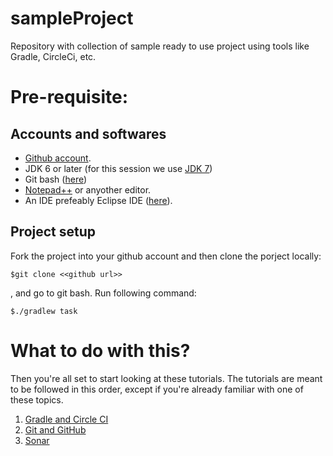# sampleProject
Repository with collection of sample ready to use project using tools like Gradle, CircleCi, etc.

# Pre-requisite:

## Accounts and softwares

 * [Github account](https://github.com/join). 
 * JDK 6 or later (for this session we use [JDK 7](http://download.oracle.com/otn-pub/java/jdk/7u79-b15/jdk-7u79-windows-x64.exe))
 * Git bash ([here](https://github.com/msysgit/msysgit/releases/download/Git-1.9.5-preview20150319/Git-1.9.5-preview20150319.exe))
 * [Notepad++](https://notepad-plus-plus.org/repository/6.x/6.8.2/npp.6.8.2.Installer.exe) or anyother editor.
 * An IDE prefeably Eclipse IDE ([here](http://www.eclipse.org/downloads/download.php?file=/technology/epp/downloads/release/luna/SR2/eclipse-java-luna-SR2-win32-x86_64.zip)).

## Project setup

Fork the project into your github account and then clone the porject locally:
```
$git clone <<github url>>
```

, and go to git bash. Run following command: 
```
$./gradlew task
```

# What to do with this?

Then you're all set to start looking at these tutorials. The tutorials are meant to be followed in this order, except if you're already familiar with one of these topics.

1. [Gradle and Circle CI](tuto_1-gradle_and_circle.md)
2. [Git and GitHub](tuto_2-git_and_github.md)
3. [Sonar](tuto_3-sonar.md)
